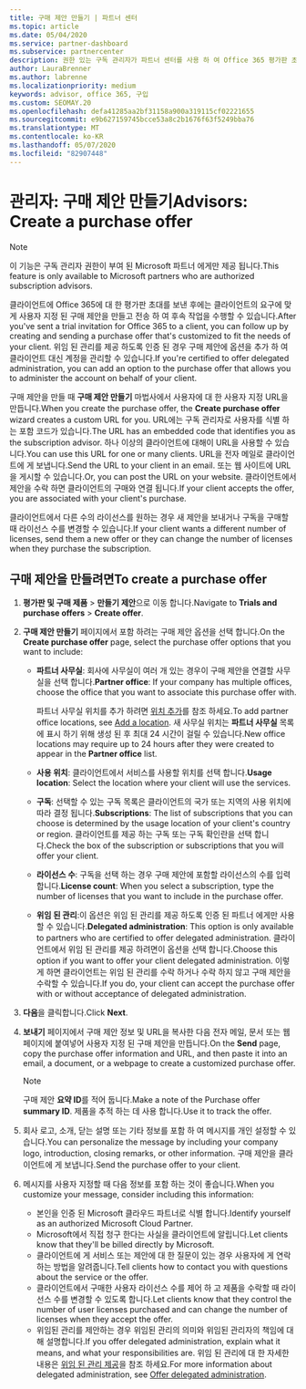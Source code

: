 ```yaml
---
title: 구매 제안 만들기 | 파트너 센터
ms.topic: article
ms.date: 05/04/2020
ms.service: partner-dashboard
ms.subservice: partnercenter
description: 권한 있는 구독 관리자가 파트너 센터를 사용 하 여 Office 365 평가판 초대에 포함할 구매 제안 및 사용자 지정 URL을 만드는 방법을 알아보세요.
author: LauraBrenner
ms.author: labrenne
ms.localizationpriority: medium
keywords: advisor, office 365, 구입
ms.custom: SEOMAY.20
ms.openlocfilehash: defa41285aa2bf31158a900a319115cf02221655
ms.sourcegitcommit: e9b627159745bcce53a8c2b1676f63f5249bba76
ms.translationtype: MT
ms.contentlocale: ko-KR
ms.lasthandoff: 05/07/2020
ms.locfileid: "82907448"
---
```

# <a name="advisors-create-a-purchase-offer"></a><span data-ttu-id="a8246-104">관리자: 구매 제안 만들기</span><span class="sxs-lookup"><span data-stu-id="a8246-104">Advisors: Create a purchase offer</span></span>

> [!NOTE]
> <span data-ttu-id="a8246-105">이 기능은 구독 관리자 권한이 부여 된 Microsoft 파트너 에게만 제공 됩니다.</span><span class="sxs-lookup"><span data-stu-id="a8246-105">This feature is only available to Microsoft partners who are authorized subscription advisors.</span></span>

<span data-ttu-id="a8246-106">클라이언트에 Office 365에 대 한 평가판 초대를 보낸 후에는 클라이언트의 요구에 맞게 사용자 지정 된 구매 제안을 만들고 전송 하 여 후속 작업을 수행할 수 있습니다.</span><span class="sxs-lookup"><span data-stu-id="a8246-106">After you've sent a trial invitation for Office 365 to a client, you can follow up by creating and sending a purchase offer that's customized to fit the needs of your client.</span></span> <span data-ttu-id="a8246-107">위임 된 관리를 제공 하도록 인증 된 경우 구매 제안에 옵션을 추가 하 여 클라이언트 대신 계정을 관리할 수 있습니다.</span><span class="sxs-lookup"><span data-stu-id="a8246-107">If you're certified to offer delegated administration, you can add an option to the purchase offer that allows you to administer the account on behalf of your client.</span></span>

<span data-ttu-id="a8246-108">구매 제안을 만들 때 **구매 제안 만들기** 마법사에서 사용자에 대 한 사용자 지정 URL을 만듭니다.</span><span class="sxs-lookup"><span data-stu-id="a8246-108">When you create the purchase offer, the **Create purchase offer** wizard creates a custom URL for you.</span></span> <span data-ttu-id="a8246-109">URL에는 구독 관리자로 사용자를 식별 하는 포함 코드가 있습니다.</span><span class="sxs-lookup"><span data-stu-id="a8246-109">The URL has an embedded code that identifies you as the subscription advisor.</span></span> <span data-ttu-id="a8246-110">하나 이상의 클라이언트에 대해이 URL을 사용할 수 있습니다.</span><span class="sxs-lookup"><span data-stu-id="a8246-110">You can use this URL for one or many clients.</span></span> <span data-ttu-id="a8246-111">URL을 전자 메일로 클라이언트에 게 보냅니다.</span><span class="sxs-lookup"><span data-stu-id="a8246-111">Send the URL to your client in an email.</span></span> <span data-ttu-id="a8246-112">또는 웹 사이트에 URL을 게시할 수 있습니다.</span><span class="sxs-lookup"><span data-stu-id="a8246-112">Or, you can post the URL on your website.</span></span> <span data-ttu-id="a8246-113">클라이언트에서 제안을 수락 하면 클라이언트의 구매와 연결 됩니다.</span><span class="sxs-lookup"><span data-stu-id="a8246-113">If your client accepts the offer, you are associated with your client's purchase.</span></span>

<span data-ttu-id="a8246-114">클라이언트에서 다른 수의 라이선스를 원하는 경우 새 제안을 보내거나 구독을 구매할 때 라이선스 수를 변경할 수 있습니다.</span><span class="sxs-lookup"><span data-stu-id="a8246-114">If your client wants a different number of licenses, send them a new offer or they can change the number of licenses when they purchase the subscription.</span></span> 

## <a name="to-create-a-purchase-offer"></a><span data-ttu-id="a8246-115">구매 제안을 만들려면</span><span class="sxs-lookup"><span data-stu-id="a8246-115">To create a purchase offer</span></span>

1. <span data-ttu-id="a8246-116">**평가판 및 구매 제품** > **만들기 제안**으로 이동 합니다.</span><span class="sxs-lookup"><span data-stu-id="a8246-116">Navigate to **Trials and purchase offers** > **Create offer**.</span></span>

2. <span data-ttu-id="a8246-117">**구매 제안 만들기** 페이지에서 포함 하려는 구매 제안 옵션을 선택 합니다.</span><span class="sxs-lookup"><span data-stu-id="a8246-117">On the **Create purchase offer** page, select the purchase offer options that you want to include:</span></span>

    - <span data-ttu-id="a8246-118">**파트너 사무실**: 회사에 사무실이 여러 개 있는 경우이 구매 제안을 연결할 사무실을 선택 합니다.</span><span class="sxs-lookup"><span data-stu-id="a8246-118">**Partner office**: If your company has multiple offices, choose the office that you want to associate this purchase offer with.</span></span>

        <span data-ttu-id="a8246-119">파트너 사무실 위치를 추가 하려면 [위치 추가](manage-locations.md)를 참조 하세요.</span><span class="sxs-lookup"><span data-stu-id="a8246-119">To add partner office locations, see [Add a location](manage-locations.md).</span></span> <span data-ttu-id="a8246-120">새 사무실 위치는 **파트너 사무실** 목록에 표시 하기 위해 생성 된 후 최대 24 시간이 걸릴 수 있습니다.</span><span class="sxs-lookup"><span data-stu-id="a8246-120">New office locations may require up to 24 hours after they were created to appear in the **Partner office** list.</span></span>

    - <span data-ttu-id="a8246-121">**사용 위치**: 클라이언트에서 서비스를 사용할 위치를 선택 합니다.</span><span class="sxs-lookup"><span data-stu-id="a8246-121">**Usage location**: Select the location where your client will use the services.</span></span>
    - <span data-ttu-id="a8246-122">**구독**: 선택할 수 있는 구독 목록은 클라이언트의 국가 또는 지역의 사용 위치에 따라 결정 됩니다.</span><span class="sxs-lookup"><span data-stu-id="a8246-122">**Subscriptions**: The list of subscriptions that you can choose is determined by the usage location of your client's country or region.</span></span> <span data-ttu-id="a8246-123">클라이언트를 제공 하는 구독 또는 구독 확인란을 선택 합니다.</span><span class="sxs-lookup"><span data-stu-id="a8246-123">Check the box of the subscription or subscriptions that you will offer your client.</span></span>
    - <span data-ttu-id="a8246-124">**라이선스 수**: 구독을 선택 하는 경우 구매 제안에 포함할 라이선스의 수를 입력 합니다.</span><span class="sxs-lookup"><span data-stu-id="a8246-124">**License count**: When you select a subscription, type the number of licenses that you want to include in the purchase offer.</span></span>
    - <span data-ttu-id="a8246-125">**위임 된 관리**:이 옵션은 위임 된 관리를 제공 하도록 인증 된 파트너 에게만 사용할 수 있습니다.</span><span class="sxs-lookup"><span data-stu-id="a8246-125">**Delegated administration**: This option is only available to partners who are certified to offer delegated administration.</span></span> <span data-ttu-id="a8246-126">클라이언트에서 위임 된 관리를 제공 하려면이 옵션을 선택 합니다.</span><span class="sxs-lookup"><span data-stu-id="a8246-126">Choose this option if you want to offer your client delegated administration.</span></span> <span data-ttu-id="a8246-127">이렇게 하면 클라이언트는 위임 된 관리를 수락 하거나 수락 하지 않고 구매 제안을 수락할 수 있습니다.</span><span class="sxs-lookup"><span data-stu-id="a8246-127">If you do, your client can accept the purchase offer with or without acceptance of delegated administration.</span></span>

3. <span data-ttu-id="a8246-128">**다음**을 클릭합니다.</span><span class="sxs-lookup"><span data-stu-id="a8246-128">Click **Next**.</span></span>

4. <span data-ttu-id="a8246-129">**보내기** 페이지에서 구매 제안 정보 및 URL을 복사한 다음 전자 메일, 문서 또는 웹 페이지에 붙여넣어 사용자 지정 된 구매 제안을 만듭니다.</span><span class="sxs-lookup"><span data-stu-id="a8246-129">On the **Send** page, copy the purchase offer information and URL, and then paste it into an email, a document, or a webpage to create a customized purchase offer.</span></span>

    > [!NOTE]
    > <span data-ttu-id="a8246-130">구매 제안 **요약 ID**를 적어 둡니다.</span><span class="sxs-lookup"><span data-stu-id="a8246-130">Make a note of the Purchase offer **summary ID**.</span></span> <span data-ttu-id="a8246-131">제품을 추적 하는 데 사용 합니다.</span><span class="sxs-lookup"><span data-stu-id="a8246-131">Use it to track the offer.</span></span>

5. <span data-ttu-id="a8246-132">회사 로고, 소개, 닫는 설명 또는 기타 정보를 포함 하 여 메시지를 개인 설정할 수 있습니다.</span><span class="sxs-lookup"><span data-stu-id="a8246-132">You can personalize the message by including your company logo, introduction, closing remarks, or other information.</span></span> <span data-ttu-id="a8246-133">구매 제안을 클라이언트에 게 보냅니다.</span><span class="sxs-lookup"><span data-stu-id="a8246-133">Send the purchase offer to your client.</span></span>

6. <span data-ttu-id="a8246-134">메시지를 사용자 지정할 때 다음 정보를 포함 하는 것이 좋습니다.</span><span class="sxs-lookup"><span data-stu-id="a8246-134">When you customize your message, consider including this information:</span></span>

    - <span data-ttu-id="a8246-135">본인을 인증 된 Microsoft 클라우드 파트너로 식별 합니다.</span><span class="sxs-lookup"><span data-stu-id="a8246-135">Identify yourself as an authorized Microsoft Cloud Partner.</span></span>
    - <span data-ttu-id="a8246-136">Microsoft에서 직접 청구 한다는 사실을 클라이언트에 알립니다.</span><span class="sxs-lookup"><span data-stu-id="a8246-136">Let clients know that they'll be billed directly by Microsoft.</span></span>
    - <span data-ttu-id="a8246-137">클라이언트에 게 서비스 또는 제안에 대 한 질문이 있는 경우 사용자에 게 연락 하는 방법을 알려줍니다.</span><span class="sxs-lookup"><span data-stu-id="a8246-137">Tell clients how to contact you with questions about the service or the offer.</span></span>
    - <span data-ttu-id="a8246-138">클라이언트에서 구매한 사용자 라이선스 수를 제어 하 고 제품을 수락할 때 라이선스 수를 변경할 수 있도록 합니다.</span><span class="sxs-lookup"><span data-stu-id="a8246-138">Let clients know that they control the number of user licenses purchased and can change the number of licenses when they accept the offer.</span></span>
    - <span data-ttu-id="a8246-139">위임된 관리를 제안하는 경우 위임된 관리의 의미와 위임된 관리자의 책임에 대해 설명합니다.</span><span class="sxs-lookup"><span data-stu-id="a8246-139">If you offer delegated administration, explain what it means, and what your responsibilities are.</span></span> <span data-ttu-id="a8246-140">위임 된 관리에 대 한 자세한 내용은 [위임 된 관리 제공](customers_revoke_admin_privileges.md)을 참조 하세요.</span><span class="sxs-lookup"><span data-stu-id="a8246-140">For more information about delegated administration, see [Offer delegated administration](customers_revoke_admin_privileges.md).</span></span>